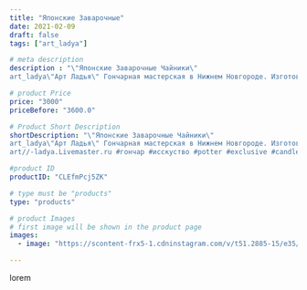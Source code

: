 ```yaml
---
title: "Японские Заварочные"
date: 2021-02-09
draft: false
tags: ["art_ladya"]

# meta description
description : "\"Японские Заварочные Чайники\" 
art_ladya\"Арт Ладья\" Гончарная мастерская в Нижнем Новгороде. Изготовление керамики и мастер//-классы по обучению. https://vk"

# product Price
price: "3000"
priceBefore: "3600.0"

# Product Short Description
shortDescription: "\"Японские Заварочные Чайники\" 
art_ladya\"Арт Ладья\" Гончарная мастерская в Нижнем Новгороде. Изготовление керамики и мастер//-классы по обучению. https://vk.com/art_ladya art_ladya@mail.ru 
art//-ladya.Livemaster.ru #гончар #исскуство #potter #exclusive #candles #teatradition #керамиканазаказ #handmade #керамика #гончарнаяпосуда #эксклюзивнаякерамика #painter #tea #decor #ceramicar #nntoday #claygoods #restaurant #earthenware #ceramic #design #japanese #японскийчайник #ceramicart #teapot #заварочныйчайник #clay #авторскаякерамика #кюсу"

#product ID
productID: "CLEfmPcj5ZK"

# type must be "products"
type: "products"

# product Images
# first image will be shown in the product page
images:
  - image: "https://scontent-frx5-1.cdninstagram.com/v/t51.2885-15/e35/147269553_234560421656986_7679380213037262082_n.jpg?se=7&_nc_ht=scontent-frx5-1.cdninstagram.com&_nc_cat=110&_nc_ohc=zAnUWfPtrUoAX9EcUl6&edm=APU89FABAAAA&ccb=7-4&oh=579469eb3260ad74cd1383eb33f613cf&oe=612AF602&_nc_sid=86f79a&ig_cache_key=MjUwNTI2NjI2MDA5MjA5ODEyMg%3D%3D.2-ccb7-4"

---
```

lorem
